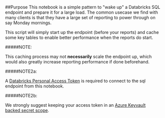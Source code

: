##Purpose
This notebook is a simple pattern to "wake up" a Databricks SQL endpoint and prepare it for a large load.
The common usecase we find with many clients is that they have a large set of reporting to power through on say Monday mornings.

This script will simply start up the endpoint (before your reports) and cache some key tables to enable better performance when the reports do start.

#####NOTE: 

This caching process may not **necessarily** scale the endpoint up, which would also greatly increase reporting performance if done beforehand.

#####NOTE2a: 

A [Databricks Personal Access Token](https://docs.databricks.com/dev-tools/api/latest/authentication.html#:~:text=Generate%20a%20personal%20access%20token,-This%20section%20describes&text=Settings%20in%20the%20lower%20left,the%20Generate%20New%20Token%20button.) is required to connect to the sql endpoint from this notebook.

#####NOTE2b: 

We strongly suggest keeping your access token in an [Azure Keyvault backed secret scope](https://docs.microsoft.com/en-us/azure/databricks/security/secrets/secret-scopes).
